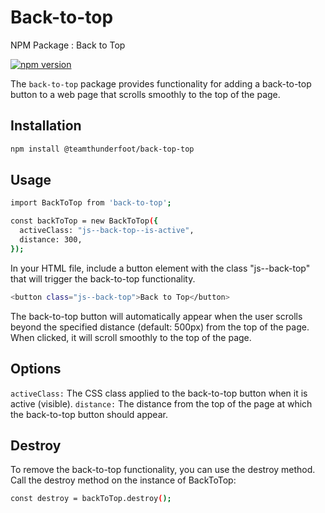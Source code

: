 # Back-to-top

NPM Package : Back to Top

[![npm version](https://badge.fury.io/js/back-to-top.svg)](https://badge.fury.io/js/back-to-top)

The `back-to-top` package provides functionality for adding a back-to-top button to a web page that scrolls smoothly to the top of the page.

## Installation

```sh
npm install @teamthunderfoot/back-top-top
```

## Usage

```sh
import BackToTop from 'back-to-top';

const backToTop = new BackToTop({
  activeClass: "js--back-top--is-active",
  distance: 300,
});
```

In your HTML file, include a button element with the class "js--back-top" that will trigger the back-to-top functionality.

```sh
<button class="js--back-top">Back to Top</button>
```

The back-to-top button will automatically appear when the user scrolls beyond the specified distance (default: 500px) from the top of the page. When clicked, it will scroll smoothly to the top of the page.

## Options

`activeClass:` The CSS class applied to the back-to-top button when it is active (visible).
`distance:` The distance from the top of the page at which the back-to-top button should appear.

## Destroy

To remove the back-to-top functionality, you can use the destroy method. Call the destroy method on the instance of BackToTop:

```sh
const destroy = backToTop.destroy();
```
